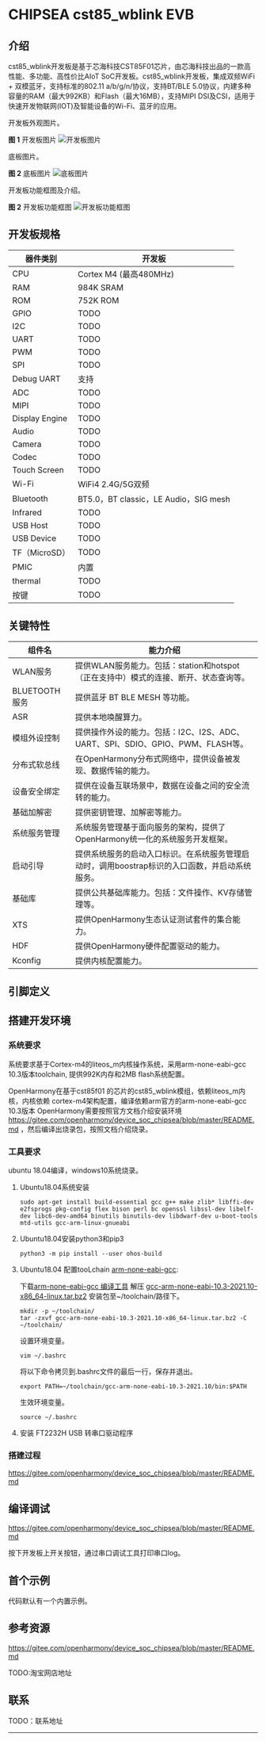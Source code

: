 # CHIPSEA cst85_wblink EVB
## 介绍
cst85_wblink开发板是基于芯海科技CST85F01芯片，由芯海科技出品的一款高性能、多功能、高性价比AIoT SoC开发板。cst85_wblink开发板，集成双频WiFi + 双模蓝牙，支持标准的802.11 a/b/g/n/协议，支持BT/BLE 5.0协议，内建多种容量的RAM（最大992KB）和Flash（最大16MB），支持MIPI DSI及CSI，适用于快速开发物联网(IOT)及智能设备的Wi-Fi、蓝牙的应用。

开发板外观图片。

**图 1**  开发板图片 <a name=""></a>
![](figures/开发板图片.png "开发板图片")

底板图片。

**图 2**  底板图片 <a name=""></a>
![](figures/底板图片.png "底板图片")

开发板功能框图及介绍。

**图 2**  开发板功能框图 <a name=""></a>
![](figures/开发板功能框图.png "开发板功能框图")

## 开发板规格

|  器件类别	|  开发板|
|  ----  | ----  |
|  CPU	|  Cortex M4 (最高480MHz)|
|  RAM	|  984K SRAM |
|  ROM	|  752K ROM|
|  GPIO	|  TODO|
|  I2C	|  TODO|
|  UART |  TODO|
|  PWM	|  TODO|
|  SPI	|  TODO|
|  Debug UART	|  支持|
|  ADC	|  TODO|
|  MIPI  	|  TODO|
|  Display Engine	|TODO|
|  Audio	|  TODO|
|  Camera	|  TODO|
|  Codec	|  TODO|
|  Touch Screen	|  TODO|
|  Wi-Fi	|  WiFi4 2.4G/5G双频|
|  Bluetooth	|  BT5.0，BT classic，LE Audio，SIG mesh|
|  Infrared	|  TODO|
|  USB Host	|  TODO|
|  USB Device	|  TODO|
|  TF（MicroSD）|  TODO|
|  PMIC	|  内置|
|  thermal	|  TODO|
|  按键	|  TODO|

## 关键特性
|  组件名	|  能力介绍|
|  ----  | ----  |
|  WLAN服务	|  提供WLAN服务能力。包括：station和hotspot（正在支持中）模式的连接、断开、状态查询等。|
|  BLUETOOTH 服务	|  提供蓝牙 BT BLE MESH 等功能。|
|  ASR	|  提供本地唤醒算力。|
|  模组外设控制	|  提供操作外设的能力。包括：I2C、I2S、ADC、UART、SPI、SDIO、GPIO、PWM、FLASH等。|
|  分布式软总线	|  在OpenHarmony分布式网络中，提供设备被发现、数据传输的能力。|
|  设备安全绑定  	|  提供在设备互联场景中，数据在设备之间的安全流转的能力。|
|  基础加解密	|  提供密钥管理、加解密等能力。|
|  系统服务管理	|  系统服务管理基于面向服务的架构，提供了OpenHarmony统一化的系统服务开发框架。|
|  启动引导	|  提供系统服务的启动入口标识。在系统服务管理启动时，调用boostrap标识的入口函数，并启动系统服务。|
|  基础库  	|  提供公共基础库能力。包括：文件操作、KV存储管理等。|
|  XTS	|  提供OpenHarmony生态认证测试套件的集合能力。|
|  HDF	|  提供OpenHarmony硬件配置驱动的能力。|
|  Kconfig	|  提供内核配置能力。|


## 引脚定义


## 搭建开发环境


### 系统要求
系统要求基于Cortex-m4的liteos_m内核操作系统，采用arm-none-eabi-gcc 10.3版本toolchain,
提供992K内存和2MB flash系统配置。

OpenHarmony在基于cst85f01 的芯片的cst85_wblink模组，依赖liteos_m内核，内核依赖 cortex-m4架构配置，编译依赖arm官方的arm-none-eabi-gcc 10.3版本
OpenHarmony需要按照官方文档介绍安装环境 https://gitee.com/openharmony/device_soc_chipsea/blob/master/README.md ，然后编译出烧录包，按照文档介绍烧录。


### 工具要求
ubuntu 18.04编译，windows10系统烧录。

1.	Ubuntu18.04系统安装
    ```
    sudo apt-get install build-essential gcc g++ make zlib* libffi-dev e2fsprogs pkg-config flex bison perl bc openssl libssl-dev libelf-dev libc6-dev-amd64 binutils binutils-dev libdwarf-dev u-boot-tools mtd-utils gcc-arm-linux-gnueabi
    ```

2.	Ubuntu18.04安装python3和pip3
    ```
    python3 -m pip install --user ohos-build
    ```

3.	Ubuntu18.04 配置tooLchain [arm-none-eabi-gcc](https://developer.arm.com/-/media/Files/downloads/gnu-rm/10.3-2021.10/gcc-arm-none-eabi-10.3-2021.10-x86_64-linux.tar.bz2):

    下载[arm-none-eabi-gcc 编译工具](https://developer.arm.com/-/media/Files/downloads/gnu-rm/10.3-2021.10/gcc-arm-none-eabi-10.3-2021.10-x86_64-linux.tar.bz2)
    解压 [gcc-arm-none-eabi-10.3-2021.10-x86_64-linux.tar.bz2](https://developer.arm.com/-/media/Files/downloads/gnu-rm/10.3-2021.10/gcc-arm-none-eabi-10.3-2021.10-x86_64-linux.tar.bz2) 安装包至\~/toolchain/路径下。

       ```shell
       mkdir -p ~/toolchain/
       tar -zxvf gcc-arm-none-eabi-10.3-2021.10-x86_64-linux.tar.bz2 -C ~/toolchain/
       ```
    设置环境变量。

       ```
       vim ~/.bashrc
       ```

       将以下命令拷贝到.bashrc文件的最后一行，保存并退出。

       ```
       export PATH=~/toolchain/gcc-arm-none-eabi-10.3-2021.10/bin:$PATH
       ```
    生效环境变量。

       ```
       source ~/.bashrc
       ```

4.	安装 FT2232H USB 转串口驱动程序

### 搭建过程

https://gitee.com/openharmony/device_soc_chipsea/blob/master/README.md

## 编译调试

https://gitee.com/openharmony/device_soc_chipsea/blob/master/README.md

按下开发板上开关按钮，通过串口调试工具打印串口log。

## 首个示例

代码默认有一个内置示例。

## 参考资源

https://gitee.com/openharmony/device_soc_chipsea/blob/master/README.md

TODO:淘宝网店地址

## 联系
TODO：联系地址



**********
